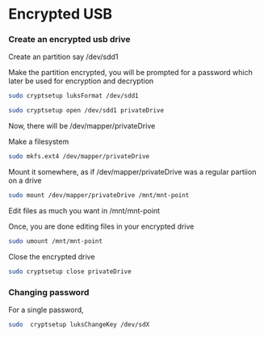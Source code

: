 # Encrypted USB


### Create an encrypted usb drive

Create an partition say /dev/sdd1


Make the partition encrypted, you will be prompted for a password which later be used for encryption and decryption
```sh
sudo cryptsetup luksFormat /dev/sdd1
```

```sh
sudo cryptsetup open /dev/sdd1 privateDrive
```
Now, there will be /dev/mapper/privateDrive

Make a filesystem
```sh
sudo mkfs.ext4 /dev/mapper/privateDrive
```

Mount it somewhere, as if /dev/mapper/privateDrive was a regular partiion on a drive
```sh
sudo mount /dev/mapper/privateDrive /mnt/mnt-point
```
Edit files as much you want in /mnt/mnt-point

Once, you are done editing files in your encrypted drive
```sh
sudo umount /mnt/mnt-point
```

Close the encrypted drive
```sh
sudo cryptsetup close privateDrive
```



### Changing password

For a single password,
```sh
sudo  cryptsetup luksChangeKey /dev/sdX
```
